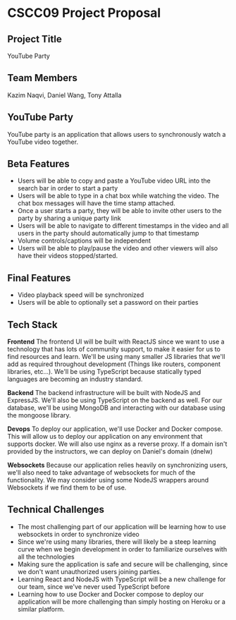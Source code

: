 # **CSCC09 Project Proposal**

## Project Title

YouTube Party

## Team Members

Kazim Naqvi, Daniel Wang, Tony Attalla

## YouTube Party

YouTube party is an application that allows users to synchronously watch a YouTube video together.

## Beta Features

- Users will be able to copy and paste a YouTube video URL into the search bar in order to start a party
- Users will be able to type in a chat box while watching the video. The chat box messages will have the time stamp attached.
- Once a user starts a party, they will be able to invite other users to the party by sharing a unique party link
- Users will be able to navigate to different timestamps in the video and all users in the party should automatically jump to that timestamp
- Volume controls/captions will be independent
- Users will be able to play/pause the video and other viewers will also have their videos stopped/started.

## Final Features

- Video playback speed will be synchronized
- Users will be able to optionally set a password on their parties

## Tech Stack

**Frontend**
The frontend UI will be built with ReactJS since we want to use a technology that has lots of community support, to make it easier for us to find resources and learn. We'll be using many smaller JS libraries that we'll add as required throughout development (Things like routers, component libraries, etc...). We'll be using TypeScript because statically typed languages are becoming an industry standard.

**Backend**
The backend infrastructure will be built with NodeJS and ExpressJS. We'll also be using TypeScript on the backend as well. For our database, we'll be using MongoDB and interacting with our database using the mongoose library.

**Devops**
To deploy our application, we'll use Docker and Docker compose. This will allow us to deploy our application on any environment that supports docker. We will also use nginx as a reverse proxy. If a domain isn't provided by the instructors, we can deploy on Daniel's domain (dnelw)

**Websockets**
Because our application relies heavily on synchronizing users, we'll also need to take advantage of websockets for much of the functionality. We may consider using some NodeJS wrappers around Websockets if we find them to be of use.

## Technical Challenges

- The most challenging part of our application will be learning how to use websockets in order to synchronize video
- Since we're using many libraries, there will likely be a steep learning curve when we begin development in order to familiarize ourselves with all the technologies
- Making sure the application is safe and secure will be challenging, since we don't want unauthorized users joining parties.
- Learning React and NodeJS with TypeScript will be a new challenge for our team, since we've never used TypeScript before
- Learning how to use Docker and Docker compose to deploy our application will be more challenging than simply hosting on Heroku or a similar platform.
